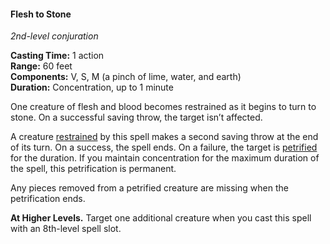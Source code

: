 #### Flesh to Stone
<!-- TODO Check and tag this spell -->
<!-- markdownlint-disable-next-line no-emphasis-as-heading -->
_2nd-level conjuration_

**Casting Time:** 1 action \
**Range:** 60 feet \
**Components:** V, S, M (a pinch of lime, water, and earth) \
**Duration:** Concentration, up to 1 minute

One creature of flesh and blood becomes restrained as it begins to turn to stone.
On a successful saving throw, the target isn’t affected.

<!-- TODO This is CONSIDERABLY more severe than the WotC version of the spell. Do we really want to sue this? -->
A creature [restrained](#Conditions_restrained) by this spell makes a second saving throw at the end of its turn.
On a success, the spell ends.
On a failure, the target is [petrified](#Conditions_petrified) for the duration.
If you maintain concentration for the maximum duration of the spell, this petrification is permanent.

Any pieces removed from a petrified creature are missing when the petrification ends.

**At Higher Levels.**
Target one additional creature when you cast this spell with an 8th-level spell slot.
